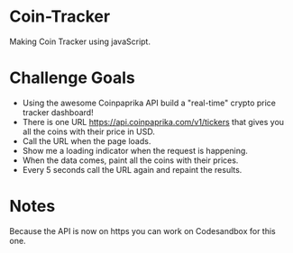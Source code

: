 # Coin-Tracker
Making Coin Tracker using javaScript.

# Challenge Goals
- Using the awesome Coinpaprika API build a "real-time" crypto price tracker dashboard!
- There is one URL https://api.coinpaprika.com/v1/tickers that gives you all the coins with their price in USD.
- Call the URL when the page loads.
- Show me a loading indicator when the request is happening.
- When the data comes, paint all the coins with their prices.
- Every 5 seconds call the URL again and repaint the results.

# Notes
Because the API is now on https you can work on Codesandbox for this one.